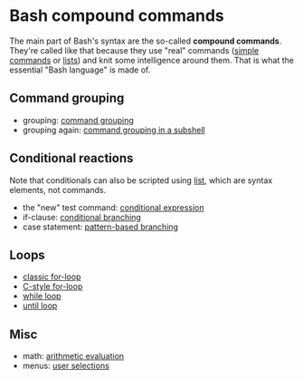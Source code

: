 # Bash compound commands

The main part of Bash's syntax are the so-called **compound commands**.
They\'re called like that because they use \"real\" commands ([simple
commands](../../syntax/basicgrammar.md#simple_commands) or
[lists](../../syntax/basicgrammar.md#lists)) and knit some intelligence around
them. That is what the essential \"Bash language\" is made of.

## Command grouping

-   grouping: [command grouping](../../grouping_plain.md)
-   grouping again: [command grouping in a subshell](../../grouping_subshell.md)

## Conditional reactions

Note that conditionals can also be scripted using
[list](../../syntax/basicgrammar.md#lists), which are syntax elements, not
commands.

-   the \"new\" test command: [conditional
    expression](../../conditional_expression.md)
-   if-clause: [conditional branching](../../if_clause.md)
-   case statement: [pattern-based branching](../../case.md)

## Loops

-   [classic for-loop](../../classic_for.md)
-   [C-style for-loop](../../c_for.md)
-   [while loop](../../while_loop.md)
-   [until loop](../../until_loop.md)

## Misc

-   math: [arithmetic evaluation](../../arithmetic_eval.md)
-   menus: [user selections](../../user_select.md)

